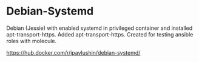 # Debian-Systemd
Debian (Jessie) with enabled systemd in privileged container and installed apt-transport-https.
Added apt-transport-https.
Created for testing ansible roles with molecule.  

https://hub.docker.com/r/ipavlushin/debian-systemd/  

